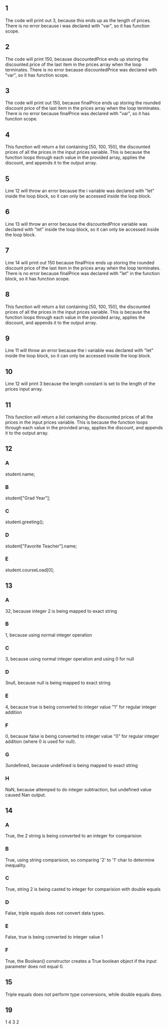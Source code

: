 ## 1
The code will print out 3, because this ends up as the length of prices. There is no error because i was declared with "var", so it has function scope.

## 2
The code will print 150, because discountedPrice ends up storing the discounted price of the last item in the prices array when the loop terminates. There is no error because discountedPrice was declared with "var", so it has function scope.

## 3
The code will print out 150, because finalPrice ends up storing the rounded discount price of the last item in the prices array when the loop terminates. There is no error because finalPrice was declared with "var", so it has function scope.

## 4
This function will return a list containing [50, 100, 150], the discounted prices of all the prices in the input prices variable. This is because the function loops through each value in the provided array, applies the discount, and appends it to the output array.

## 5
Line 12 will throw an error because the i variable was declared with "let" inside the loop block, so it can only be accessed inside the loop block.

## 6
Line 13 will throw an error because the discountedPrice variable was declared with "let" inside the loop block, so it can only be accessed inside the loop block.

## 7
Line 14 will print out 150 because finalPrice ends up storing the rounded discount price of the last item in the prices array when the loop terminates. There is no error because finalPrice was declared with "let" in the function block, so it has function scope.

## 8
This function will return a list containing [50, 100, 150], the discounted prices of all the prices in the input prices variable. This is because the function loops through each value in the provided array, applies the discount, and appends it to the output array.

## 9
Line 11 will throw an error because the i variable was declared with "let" inside the loop block, so it can only be accessed inside the loop block.

## 10
Line 12 will print 3 because the length constant is set to the length of the prices input array.

## 11
This function will return a list containing the discounted prices of all the prices in the input prices variable. This is because the function loops through each value in the provided array, applies the discount, and appends it to the output array.

## 12
### A
student.name;
### B
student["Grad Year"];
### C
student.greeting();
### D
student["Favorite Teacher"].name;
### E
student.courseLoad[0];

## 13
### A
32, because integer 2 is being mapped to exact string
### B
1, because using normal integer operation
### C
3, because using normal integer operation and using 0 for null
### D
3null, because null is being mapped to exact string
### E
4, because true is being converted to integer value "1" for regular integer addition
### F
0, because false is being converted to integer value "0" for regular integer addition (where 0 is used for null).
### G
3undefined, because undefined is being mapped to exact string
### H
NaN, because attemped to do integer subtraction, but undefined value caused Nan output.

## 14
### A
True, the 2 string is being converted to an integer for comparision
### B
True, using string comparision, so comparing '2' to '1' char to determine inequality.
### C
True, string 2 is being casted to integer for comparision with double equals
### D
False, triple equals does not convert data types.
### E
False, true is being converted to integer value 1
### F
True, the Boolean() constructor creates a True boolean object if the input parameter does not equal 0.

## 15
Triple equals does not perform type conversions, while double equals does.

## 19
1
4
3
2
